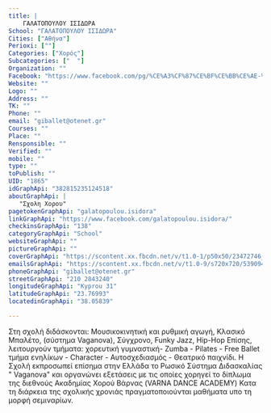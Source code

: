 ```yaml
---
title: |
    ΓΑΛΑΤΟΠΟΥΛΟΥ ΙΣΙΔΩΡΑ
School: "ΓΑΛΑΤΟΠΟΥΛΟΥ ΙΣΙΔΩΡΑ"
Cities: ["Αθήνα"]
Perioxi: [""]
Categories: ["Χορός"]
Subcategories: ["  "]
Organization: ""
Facebook: "https://www.facebook.com/pg/%CE%A3%CF%87%CE%BF%CE%BB%CE%AE-%CE%9A%CE%BB%CE%B1%CF%83%CF%83%CE%B9%CE%BA%CE%BF%CF%8D-%CE%BA%CE%B1%CE%B9-%CE%A3%CF%8D%CE%B3%CF%87%CF%81%CE%BF%CE%BD%CE%BF%CF%85-%CE%A7%CE%BF%CF%81%CE%BF%CF%8D-%CE%A7%CF%81%CE%B9%CF%83%CF%84%CE%AF%CE%BD%CE%B1-%CE%92%CE%AE%CF%87%CE%BF%CF%85-%CE%92%CE%B1%CE%BB%CE%B9%CE%BC%CE%AE%CF%84%CE%B7-298900833894478/about/?ref=page_internal"
Website: ""
Logo: ""
Address: ""
TK: ""
Phone: ""
email: "giballet@otenet.gr"
Courses: ""
Place: ""
Rensponsible: ""
Verified: ""
mobile: ""
type: ""
toPublish: ""
UID: "1865"
idGraphApi: "382815235124518"
aboutGraphApi: | 
   "Σχολη Χορου"
pagetokenGraphApi: "galatopoulou.isidora"
linkGraphApi: "https://www.facebook.com/galatopoulou.isidora/"
checkinsGraphApi: "138"
categoryGraphApi: "School"
websiteGraphApi: ""
pictureGraphApi: ""
coverGraphApi: "https://scontent.xx.fbcdn.net/v/t1.0-1/p50x50/23472746_1723100471095981_2804182686849763682_n.jpg?oh=3694784e1bb5be929641a0c4373452ac&amp;oe=5B049BCC"
emailsGraphApi: "https://scontent.xx.fbcdn.net/v/t1.0-9/s720x720/539094_382842508455124_1032753015_n.jpg?oh=d1e8c3bda578ce479faf98ded1da45f9&amp;oe=5B463809"
phoneGraphApi: "giballet@otenet.gr"
streetGraphApi: "210 2843240"
longitudeGraphApi: "Kyprou 31"
latitudeGraphApi: "23.76993"
locatedinGraphApi: "38.05839"

---
```


Στη σχολή διδάσκονται: Μουσικοκινητική και ρυθμική αγωγή, Κλασικό Μπαλέτο, (σύστημα Vaganova), Σύγχρονο, Funky Jazz, Hip-Hop Επίσης, λειτουργούν τμήματα: χορευτική γυμναστική- Zumba - Pilates - Free Ballet τμήμα ενηλίκων - Character - Αυτοσχεδιασμός - Θεατρικό παιχνίδι. Η Σχολή εκπροσωπεί επίσημα στην Ελλάδα το Ρωσικό Σύστημα Διδασκαλίας &quot; Vaganova&quot; και οργανώνει εξετάσεις με τις οποίες χορηγεί το δίπλωμα της διεθνούς Ακαδημίας Χορού Βάρνας (VARNA DANCE ACADEMY) Κατα τη διάρκεια της σχολικής χρονιάς πραγματοποιούνται μαθήματα υπο τη μορφή σεμιναρίων.

